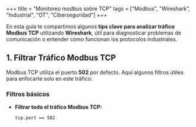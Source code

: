 +++
title = "Monitoreo modbus sobre TCP"
tags = ["Modbus", "Wireshark", "Industrial", "OT", "Ciberseguridad"]
+++

En esta guía te compartimos algunos **tips clave para analizar tráfico Modbus TCP** utilizando **Wireshark**, útil para diagnosticar problemas de comunicación o entender cómo funcionan los protocolos industriales.

## **1. Filtrar Tráfico Modbus TCP**

Modbus TCP utiliza el puerto **502** por defecto. Aquí algunos filtros útiles para enfocarte solo en este tráfico:

### **Filtros básicos**
- **Filtrar todo el tráfico Modbus TCP:**
  ```
  tcp.port == 502
  ```
